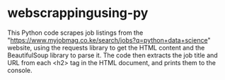# webscrappingusing-py
This Python code scrapes job listings from the "https://www.myjobmag.co.ke/search/jobs?q=python+data+science" website, using the requests library to get the HTML content and the BeautifulSoup library to parse it. The code then extracts the job title and URL from each &lt;h2> tag in the HTML document, and prints them to the console.
